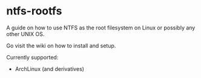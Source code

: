 # ntfs-rootfs
A guide on how to use NTFS as the root filesystem on Linux or possibly any other UNIX OS.

Go visit the wiki on how to install and setup.

Currently supported:
* ArchLinux (and derivatives)

